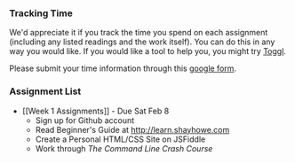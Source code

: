 ### Tracking Time

We'd appreciate it if you track the time you spend on each assignment (including any listed readings and the work itself). You can do this in any way you would like. If you would like a tool to help you, you might try [Toggl](https://www.toggl.com).

Please submit your time information through this [google form](https://docs.google.com/forms/d/1r3Ymzl-VhsW_o9EMp7GoRDtLfIhTVaQZ5CNTioyzA5M/viewform).

### Assignment List

- [[Week 1 Assignments]] - Due Sat Feb 8
  - Sign up for Github account
  - Read Beginner's Guide at http://learn.shayhowe.com
  - Create a Personal HTML/CSS Site on JSFiddle
  - Work through *The Command Line Crash Course*
